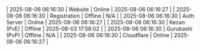 | 2025-08-06 06:16:30 | Website | Online | 2025-08-06 06:16:27 |
| 2025-08-06 06:16:30 | Registration | Offline | N/A |
| 2025-08-06 06:16:30 | Auth Server | Online | 2025-08-06 06:16:27 |
| 2025-08-06 06:16:30 | Kezan (PvE) | Offline | 2025-08-03 17:58:02 |
| 2025-08-06 06:16:30 | Gurubashi (PvP) | Offline | N/A |
| 2025-08-06 06:16:30 | Cloudflare | Online | 2025-08-06 06:16:27 |
